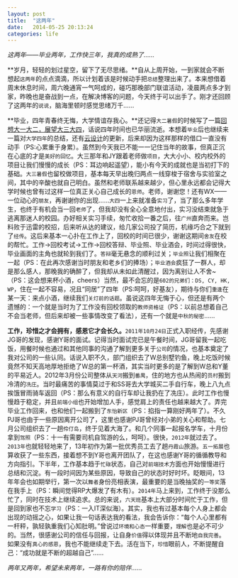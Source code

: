 ```yaml
---
layout: post
title:  "这两年"
date:   2014-05-25 20:13:24
categories: life
---
```


_这两年——毕业两年，工作快三年，我真的成熟了……_


**岁月，轻轻的划过星空，留下了无尽思绪。**自从上周开始，一到家就会不断想起`这两年`的点点滴滴，所以计划着该是时候动手把`总结`整理出来了。本来想借着周末休息时间，周六晚通宵一气呵成的，碰巧那晚部门联谊活动，凌晨两点多才到家，昨晚也是奋战到一点，在解决博客的问题，今天终于可以出手了。刚才还回顾了这两年的`说说`，脑海里顿时感觉思绪万千……


**毕业，四年青春终无悔，大学情谊存我心。**还记得`大二暑假`的时候写了一篇[回想大一大二，展望大三大四](http://user.qzone.qq.com/282212579/blog/1280659560)，话说四年时间也已华丽流逝。本想着`毕业`后也继续来一篇对`大学四年`的总结，还有[云设计](http://www.yunsheji.net/)的更新，后来却因为这样那样的借口一直没有动手（PS:心累重于身累）。虽然到今天我已不能一一记住当年的故事，但真正沉在心底的才是`美好的回忆`。大三那年和JY跟着老师做`项目`，大大小小、校内校外的项目让我们慢慢的成长（PS：耳边响起遥望），能小有今天的成就也是当初打下的基础。`大三暑假`也留校做项目，基本每天早出晚归两点一线穿梭于宿舍与实验室之间，其中的辛酸也就自己明白。虽然和老师联系越来越少，但心里永远都会记得大学时候也曾有过这样一位真正关心自己成长的`恩师`。老师，谢谢您！还有WX——一位动心的`朋友`，再谢谢你的出现……`大四`一上来就准备`实习`了，当了那么多年学生，也终于有机会当一回`老师`了，但我却没有全心全意地付出，实习没结束就急于逃离那迷人的校园。办好相关实习手续，匆忙收拾一番之后，往`广州`直奔而来。岂料败于迅雷的校招，后来听从达的建议，给几家公司投了简历，机缘巧合之下就到了`经传`。这后来基本一心扑在工作上了，回校的时间已很少，谢谢这期间`舍友`在校的帮忙。工作->回校考试->工作->回校答辩、毕业照、毕业酒会，时间过得很快，毕业画面的主角也就轮到我们了。`答辩`毫无悬念的顺利过关；`毕业照`让我们相聚在一起（PS：在此再次感谢当时朋友和老乡们的捧场）；`毕业酒会`疯狂了一群人，却是那么感人，那晚我的确醉了，但我却从未如此清醒过，因为离别让人不舍~（PS：这会想来杯小酒，cheers）当然，最不会忘的是`602的兄弟们：DS, CY, HK, WP`，住在一起不容易，况且“同居”了四年（PS:呵呵，好基友），期待与你们`重逢`在某一天：来点小酒，继续我们`关灯前的话题`。虽说这四年无悔于心，但还是有两个遗憾的：一个就是当时为了工作没有回校领取的`教师资格证`（PS：以前总想着自己不会当老师，但后来却被一些事情改变了看法），还有一个就是`中秋的秘密`……


**工作，珍惜之才会拥有，感恩它才会长久。**`2011年10月24日`正式入职经传，先感谢JG哥的发现，感谢Y哥的面试。记得当时面试完已是午餐时间，JG哥留我一起吃饭，用餐时候也通过和其他同事的沟通了解到更多关于`公司`的情况，也基本奠定了我对公司的一些认同。话说入职不久，部门组织去了W总别墅钓鱼，晚上吃饭时候竟然不知天高地厚地拒绝了W总的第一杯酒，其实当时更多的是了解到W总和Y董的平易近人。2012年3月份公司整体从`天河`搬到`番禺`，住的地方也从热闹的`员村`搬到冷清的`冼庄`。当时最痛苦的事情莫过于和SS哥去大学城买二手自行车，晚上八九点挨饿冒雨骑车返回（PS：那么有意义的自行车却让我扔在了冼庄）。此时工作也慢慢趋于稳定，并且`前端小组`也开始增加人手，感觉肩上的责任也越来越大了。弄完毕业工作回来，也和他们一起搬到了`东怡新区`（PS：掐指一算刚好两年了）。不久PJ哥也由于一些原因离开公司了，这里也感谢PJ哥曾经对小弟的关心和帮助。七月公司组织去了一趟`伶仃岛`，终于见着大海了。和几个同事一起报名学车，十月份拿到`驾照`（PS：十一有需要司机自驾游的么，呵呵）。很快，`2012年`就过去了。`2013年`也就轻轻地来了，13年初作为第一批优秀员工去了趟`丹霞山`旅游。`五一拓展`也算收获了一些东西，接着想不到Y哥也离开团队了，在这也感谢Y哥的循循教导和方向指引。下半年，工作基本趋于`忙碌`状态，自己对`前端技术`方面也开始慢慢进行总结和沉淀。有一段时间因为某些原因，导致自己的状态时好时坏。眨眼间，13年年会也如期举行，第一次以`舞者`身份亮相表演，最重要的是当晚抽奖的`一等奖`落在我手上（PS：瞬间觉得RP大爆发了有木有）。`2014年`马上来到，工作终于没那么忙了，同时在技术上继续追求。总的来说，`六天班`基本上大部分时间忙于工作，但是回到家也不忘`学习`（PS：一入IT深似海）。其实，我也有过基本每个人身上都会出现的动摇之心，如果让我一句话表达我的看法，我会告诉你：“每个人心里都有一杆秤，孰轻孰重我们心知肚明。”曾说过`环境和心态`一样重要，`理解`也是必不可少的。当然，很感谢公司的信任与回报，让自身`价值`得以体现并且不断地`自我完善`。如果没有`真心的感恩`，我也不能继续走下去。活在当下，`珍惜`眼前人，不断提醒自己：“成功就是不断的超越自己”……


_两年又两年，希望未来两年，一路有你的陪伴……_